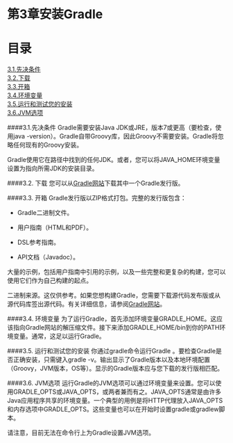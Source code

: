 # 第3章安装Gradle
**目录**
=====
[3.1.先决条件](#3.1.先决条件)\
[3.2.下载](#3.2.-下载)\
[3.3.开箱](#3.3.-开箱)\
[3.4.环境变量](#3.4.-环境变量)\
[3.5.运行和测试您的安装](#3.5.-运行和测试您的安装)\
[3.6.JVM选项](#3.6.-jvm选项)

####3.1.先决条件
Gradle需要安装Java JDK或JRE，版本7或更高（要检查，使用java -version）。Gradle自带Groovy库，因此Groovy不需要安装。Gradle将忽略任何现有的Groovy安装。

Gradle使用它在路径中找到的任何JDK。或者，您可以将JAVA_HOME环境变量设置为指向所需JDK的安装目录。

####3.2. 下载
您可以从[Gradle网站](https://gradle.org/install/)下载其中一个Gradle发行版。

####3.3. 开箱
Gradle发行版以ZIP格式打包。完整的发行版包含：

* Gradle二进制文件。

* 用户指南（HTML和PDF）。

* DSL参考指南。

* API文档（Javadoc）。

大量的示例，包括用户指南中引用的示例，以及一些完整和更复杂的构建，您可以使用它们作为自己构建的起点。

二进制来源。这仅供参考。如果您想构建Gradle，您需要下载源代码发布版或从源代码库签出源代码。有关详细信息，请参阅[Gradle网站](https://gradle.org/resources/)。

####3.4. 环境变量
为了运行Gradle，首先添加环境变量GRADLE_HOME。这应该指向Gradle网站的解压缩文件。接下来添加GRADLE_HOME/bin到你的PATH环境变量。通常，这足以运行Gradle。

####3.5. 运行和测试您的安装
你通过gradle命令运行Gradle 。要检查Gradle是否正确安装，只需键入gradle -v。输出显示了Gradle版本以及本地环境配置（Groovy，JVM版本，OS等）。显示的Gradle版本应与您下载的发行版相匹配。

####3.6. JVM选项
运行Gradle的JVM选项可以通过环境变量来设置。您可以使用GRADLE_OPTS或JAVA_OPTS，或两者兼而有之。JAVA_OPTS通常是由许多Java应用程序共享的环境变量。一个典型的用例是将HTTP代理放入JAVA_OPTS和内存选项中GRADLE_OPTS。这些变量也可以在开始时设置gradle或gradlew脚本。

请注意，目前无法在命令行上为Gradle设置JVM选项。